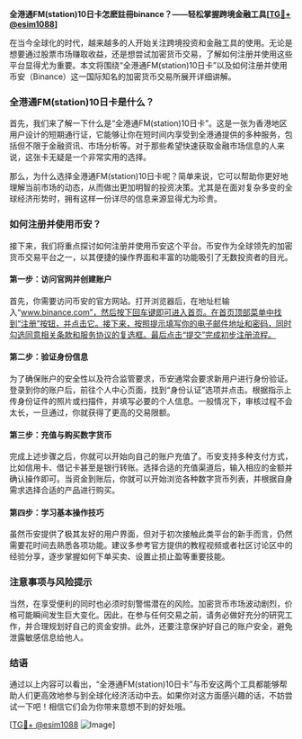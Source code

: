 **全港通FM(station)10日卡怎麽註冊binance？——轻松掌握跨境金融工具[[TG💪+ @esim1088](https://t.me/s/esim1088)]**

在当今全球化的时代，越来越多的人开始关注跨境投资和金融工具的使用。无论是想要通过股票市场赚取收益，还是想尝试加密货币交易，了解如何注册并使用这些平台显得尤为重要。本文将围绕“全港通FM(station)10日卡”以及如何注册并使用币安（Binance）这一国际知名的加密货币交易所展开详细讲解。

### 全港通FM(station)10日卡是什么？

首先，我们来了解一下什么是“全港通FM(station)10日卡”。这是一张为香港地区用户设计的短期通行证，它能够让你在短时间内享受到全港通提供的多种服务，包括但不限于金融资讯、市场分析等。对于那些希望快速获取金融市场信息的人来说，这张卡无疑是一个非常实用的选择。

那么，为什么选择全港通FM(station)10日卡呢？简单来说，它可以帮助你更好地理解当前市场的动态，从而做出更加明智的投资决策。尤其是在面对复杂多变的全球经济形势时，拥有这样一份详尽的信息来源显得尤为珍贵。

### 如何注册并使用币安？

接下来，我们将重点探讨如何注册并使用币安这个平台。币安作为全球领先的加密货币交易平台之一，以其便捷的操作界面和丰富的功能吸引了无数投资者的目光。

#### 第一步：访问官网并创建账户

首先，你需要访问币安的官方网站。打开浏览器后，在地址栏输入“www.binance.com”，然后按下回车键即可进入首页。在首页顶部菜单中找到“注册”按钮，并点击它。接下来，按照提示填写你的电子邮件地址和密码，同时勾选同意相关条款和服务协议的复选框。最后点击“提交”完成初步注册流程。

#### 第二步：验证身份信息

为了确保账户的安全性以及符合监管要求，币安通常会要求新用户进行身份验证。登录到你的账户后，前往个人中心页面，找到“身份认证”选项并点击。根据指示上传身份证件的照片或扫描件，并填写必要的个人信息。一般情况下，审核过程不会太长，一旦通过，你就获得了更高的交易限额。

#### 第三步：充值与购买数字货币

完成上述步骤之后，你就可以开始向自己的账户充值了。币安支持多种支付方式，比如信用卡、借记卡甚至是银行转账。选择合适的充值渠道后，输入相应的金额并确认操作即可。当资金到账后，你就可以开始浏览各种数字货币列表，并根据自身需求选择合适的产品进行购买。

#### 第四步：学习基本操作技巧

虽然币安提供了极其友好的用户界面，但对于初次接触此类平台的新手而言，仍然需要花时间去熟悉各项功能。建议多参考官方提供的教程视频或者社区讨论区中的经验分享，逐步掌握如何下单买卖、设置止损止盈等重要技能。

### 注意事项与风险提示

当然，在享受便利的同时也必须时刻警惕潜在的风险。加密货币市场波动剧烈，价格可能瞬间发生巨大变化。因此，在参与任何交易之前，请务必做好充分的研究工作，并合理规划好自己的资金安排。此外，还要注意保护好自己的账户安全，避免泄露敏感信息给他人。

### 结语

通过以上内容可以看出，“全港通FM(station)10日卡”与币安这两个工具都能够帮助人们更高效地参与到全球化经济活动中去。如果你对这方面感兴趣的话，不妨尝试一下吧！相信它们会为你带来意想不到的好处哦。

[[TG💪+ @esim1088](https://t.me/s/esim1088) ![Image](https://i.postimg.cc/4NQfJmqS/Snipaste-2025-05-13-00-14-12.png)]
